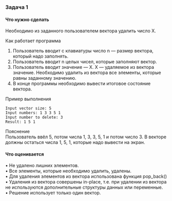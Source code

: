 ### Задача 1

#### Что нужно сделать
Необходимо из заданного пользователем вектора удалить число X.

Как работает программа
1. Пользователь вводит с клавиатуры число n — размер вектора, который надо заполнять.
2. Пользователь вводит n целых чисел, которые заполняют вектор.
3. Пользователь вводит значение — X. X — удаляемое из вектора значение. Необходимо удалить из вектора все элементы, которые равны заданному значению.
4. В конце программы необходимо вывести итоговое состояние вектора.

Пример выполнения
```
Input vector size: 5
Input numbers: 1 3 3 5 1
Input number to delete: 3
Result: 1 5 1
```

Пояснение  
Пользователь ввёл 5, потом числа 1, 3, 3, 5, 1 и потом число 3. В векторе должны остаться числа 1, 5, 1, которые надо вывести на экран.

#### Что оценивается
• Не удалено лишних элементов.  
• Все элементы, которые необходимо удалить, удалены.  
• Для удаления элементов из вектора использована функция pop_back()  
• Удаления из вектора совершены in-place, т.е. при удалении из вектора не используются дополнительные структуры данных или переменные.  
• Решение использует только один вектор.  
